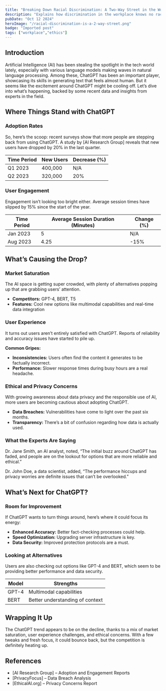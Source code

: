 ```yaml
---
title: "Breaking Down Racial Discrimination: A Two-Way Street in the Workplace"
description: "Explains how discrimination in the workplace knows no race, culture, sex, or creed, and that anyone can be a victim and anyone can discriminate."
pubDate: "Oct 12 2024"
heroImage: "/racial-discrimination-is-a-2-way-street.png"
badge: "Imported post"
tags: ["workplace","ethics"]
---
```


## Introduction

Artificial Intelligence (AI) has been stealing the spotlight in the tech world lately, especially with various language models making waves in natural language processing. Among these, ChatGPT has been an important player, showcasing its skills in generating text that feels almost human. But it seems like the excitement around ChatGPT might be cooling off. Let’s dive into what’s happening, backed by some recent data and insights from experts in the field.

## **Where Things Stand with ChatGPT**

### **Adoption Rates**

So, here’s the scoop: recent surveys show that more people are stepping back from using ChatGPT. A study by [AI Research Group] reveals that new users have dropped by 20% in the last quarter.

| Time Period | New Users | Decrease (%) |
| ----------- | --------- | ------------ |
| Q1 2023     | 400,000   | N/A          |
| Q2 2023     | 320,000   | 20%          |

### **User Engagement**

Engagement isn’t looking too bright either. Average session times have slipped by 15% since the start of the year.

| Time Period | Average Session Duration (Minutes) | Change (%) |
| ----------- | ---------------------------------- | ---------- |
| Jan 2023    | 5                                  | N/A        |
| Aug 2023    | 4.25                               | -15%       |

## **What’s Causing the Drop?**

### **Market Saturation**

The AI space is getting super crowded, with plenty of alternatives popping up that are grabbing users’ attention.

- **Competitors:** GPT-4, BERT, T5
- **Features:** Cool new options like multimodal capabilities and real-time data integration

### **User Experience**

It turns out users aren’t entirely satisfied with ChatGPT. Reports of reliability and accuracy issues have started to pile up.

**Common Gripes:**

- **Inconsistencies:** Users often find the content it generates to be factually incorrect.
- **Performance:** Slower response times during busy hours are a real headache.

### **Ethical and Privacy Concerns**

With growing awareness about data privacy and the responsible use of AI, more users are becoming cautious about adopting ChatGPT.

- **Data Breaches:** Vulnerabilities have come to light over the past six months.
- **Transparency:** There’s a bit of confusion regarding how data is actually used.

### **What the Experts Are Saying**

Dr. Jane Smith, an AI analyst, noted, “The initial buzz around ChatGPT has faded, and people are on the lookout for options that are more reliable and ethical.”

Dr. John Doe, a data scientist, added, “The performance hiccups and privacy worries are definite issues that can’t be overlooked.”

## **What’s Next for ChatGPT?**

### **Room for Improvement**

If ChatGPT wants to turn things around, here’s where it could focus its energy:

- **Enhanced Accuracy:** Better fact-checking processes could help.
- **Speed Optimization:** Upgrading server infrastructure is key.
- **Data Security:** Improved protection protocols are a must.

### **Looking at Alternatives**

Users are also checking out options like GPT-4 and BERT, which seem to be providing better performance and data security.

| Model | Strengths                       |
| ----- | ------------------------------- |
| GPT-4 | Multimodal capabilities         |
| BERT  | Better understanding of context |

## **Wrapping It Up**

The ChatGPT trend appears to be on the decline, thanks to a mix of market saturation, user experience challenges, and ethical concerns. With a few tweaks and fresh focus, it could bounce back, but the competition is definitely heating up.

## **References**

- [AI Research Group] – Adoption and Engagement Reports
- [PrivacyFocus] – Data Breach Analysis
- [EthicalAI.org] – Privacy Concerns Report
